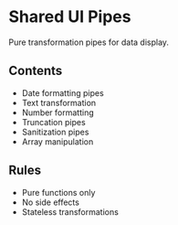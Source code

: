 # Shared UI Pipes

Pure transformation pipes for data display.

## Contents
- Date formatting pipes
- Text transformation
- Number formatting
- Truncation pipes
- Sanitization pipes
- Array manipulation

## Rules
- Pure functions only
- No side effects
- Stateless transformations